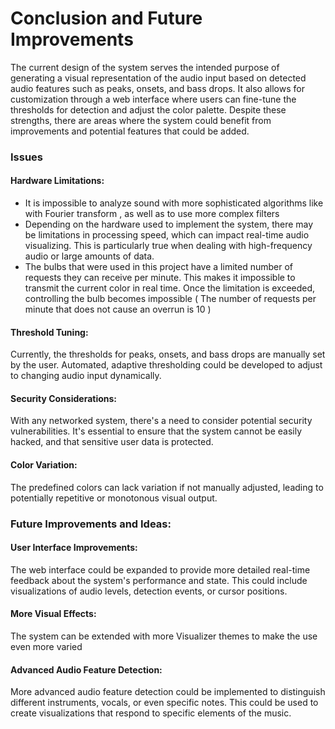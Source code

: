 # Conclusion and Future Improvements

The current design of the system serves the intended purpose of generating a visual representation of the audio input based on detected audio features such as peaks, onsets, and bass drops. It also allows for customization through a web interface where users can fine-tune the thresholds for detection and adjust the color palette. Despite these strengths, there are areas where the system could benefit from improvements and potential features that could be added.

### Issues

#### Hardware Limitations:

* It is impossible to analyze sound with more sophisticated algorithms like with Fourier transform , as well as to use more complex filters 
* Depending on the hardware used to implement the system, there may be limitations in processing speed, which can impact real-time audio visualizing. This is particularly true when dealing with high-frequency audio or large amounts of data.
* The bulbs that were used in this project have a limited number of requests they can receive per minute. This makes it impossible to transmit the current color in real time. Once the limitation is exceeded, controlling the bulb becomes impossible ( The number of requests per minute that does not cause an overrun is 10 )

#### Threshold Tuning:

Currently, the thresholds for peaks, onsets, and bass drops are manually set by the user. Automated, adaptive thresholding could be developed to adjust to changing audio input dynamically.

#### Security Considerations:

With any networked system, there's a need to consider potential security vulnerabilities. It's essential to ensure that the system cannot be easily hacked, and that sensitive user data is protected.

#### Color Variation:

The predefined colors can lack variation if not manually adjusted, leading to potentially repetitive or monotonous visual output.

### Future Improvements and Ideas:

#### User Interface Improvements:

The web interface could be expanded to provide more detailed real-time feedback about the system's performance and state. This could include visualizations of audio levels, detection events, or cursor positions.


#### More Visual Effects:

The system can be extended with more Visualizer themes to make the use even more varied

#### Advanced Audio Feature Detection:
More advanced audio feature detection could be implemented to distinguish different instruments, vocals, or even specific notes. This could be used to create visualizations that respond to specific elements of the music.



